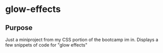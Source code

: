 # glow-effects

## Purpose
Just a miniproject from my CSS portion of the bootcamp im in. Displays a few snippets of code for "glow effects"
